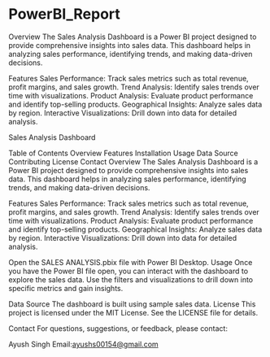 # PowerBI_Report
Overview
The Sales Analysis Dashboard is a Power BI project designed to provide comprehensive insights into sales data. This dashboard helps in analyzing sales performance, identifying trends, and making data-driven decisions.

Features
Sales Performance: Track sales metrics such as total revenue, profit margins, and sales growth.
Trend Analysis: Identify sales trends over time with visualizations.
Product Analysis: Evaluate product performance and identify top-selling products.
Geographical Insights: Analyze sales data by region.
Interactive Visualizations: Drill down into data for detailed analysis.

Sales Analysis Dashboard


Table of Contents
Overview
Features
Installation
Usage
Data Source
Contributing
License
Contact
Overview
The Sales Analysis Dashboard is a Power BI project designed to provide comprehensive insights into sales data. This dashboard helps in analyzing sales performance, identifying trends, and making data-driven decisions.

Features
Sales Performance: Track sales metrics such as total revenue, profit margins, and sales growth.
Trend Analysis: Identify sales trends over time with visualizations.
Product Analysis: Evaluate product performance and identify top-selling products.
Geographical Insights: Analyze sales data by region.
Interactive Visualizations: Drill down into data for detailed analysis.

Open the SALES ANALYSIS.pbix file with Power BI Desktop.
Usage
Once you have the Power BI file open, you can interact with the dashboard to explore the sales data. Use the filters and visualizations to drill down into specific metrics and gain insights.

Data Source
The dashboard is built using sample sales data.
License
This project is licensed under the MIT License. See the LICENSE file for details.

Contact
For questions, suggestions, or feedback, please contact:

Ayush Singh
Email:ayushs00154@gmail.com
